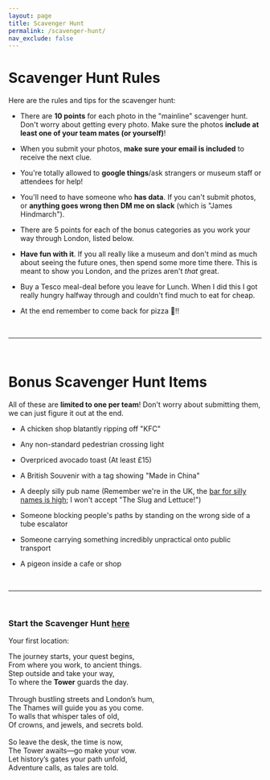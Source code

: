```yaml
---
layout: page
title: Scavenger Hunt
permalink: /scavenger-hunt/
nav_exclude: false
---
```


# Scavenger Hunt Rules

Here are the rules and tips for the scavenger hunt:

- There are **10 points** for each photo in the "mainline" scavenger hunt. Don't worry about getting every photo. Make sure the photos **include at least one of your team mates (or yourself)**!

- When you submit your photos, **make sure your email is included** to receive the next clue.

- You're totally allowed to **google things**/ask strangers or museum staff or attendees for help!

- You'll need to have someone who **has data**. If you can't submit photos, or **anything goes wrong then DM me on slack** (which is "James Hindmarch").

- There are 5 points for each of the bonus categories as you work your way through London, listed below.

- **Have fun with it**. If you all really like a museum and don't mind as much about seeing the future ones, then spend some more time there. This is meant to show you London, and the prizes aren't *that* great.

- Buy a Tesco meal-deal before you leave for Lunch. When I did this I got really hungry halfway through and couldn't find much to eat for cheap.

- At the end remember to come back for pizza 🍕!!

<br>

---

<br>

# Bonus Scavenger Hunt Items

All of these are **limited to one per team**! Don't worry about submitting them, we can just figure it out at the end.

- A chicken shop blatantly ripping off "KFC"

- Any non-standard pedestrian crossing light

- Overpriced avocado toast (At least £15)

- A British Souvenir with a tag showing "Made in China"

- A deeply silly pub name (Remember we're in the UK, the [bar for silly names is high](https://www.google.com/search?q=silly+uk+place+names&rlz=1C1CHBF_enGB1067GB1067&oq=silly+uk+place+n&gs_lcrp=EgZjaHJvbWUqBwgAEAAYgAQyBwgAEAAYgAQyBggBEEUYOTIICAIQABgWGB4yCAgDEAAYFhgeMggIBBAAGBYYHjIICAUQABgWGB4yCAgGEAAYFhgeMg0IBxAAGIYDGIAEGIoFMg0ICBAAGIYDGIAEGIoFMgoICRAAGKIEGIkF0gEIMTY0NGowajeoAgCwAgA&sourceid=chrome&ie=UTF-8); I won't accept "The Slug and Lettuce!")

- Someone blocking people's paths by standing on the wrong side of a tube escalator

- Someone carrying something incredibly unpractical onto public transport

- A pigeon inside a cafe or shop

<br>

---

<br>

### Start the Scavenger Hunt [here](https://docs.google.com/forms/d/e/1FAIpQLSeL-2YgWNK9Z_8cx-F3pOg9LgNJg06jKdjliDbYT1e5WwnSWg/viewform?vc=0&c=0&w=1&flr=0&usp=mail_form_link)

Your first location:

The journey starts, your quest begins,<br>
From where you work, to ancient things.<br>
Step outside and take your way,<br>
To where the **Tower** guards the day.<br>
<br>
Through bustling streets and London’s hum,<br>
The Thames will guide you as you come.<br>
To walls that whisper tales of old,<br>
Of crowns, and jewels, and secrets bold.<br>
<br>
So leave the desk, the time is now,<br>
The Tower awaits—go make your vow.<br>
Let history’s gates your path unfold,<br>
Adventure calls, as tales are told.<br>


